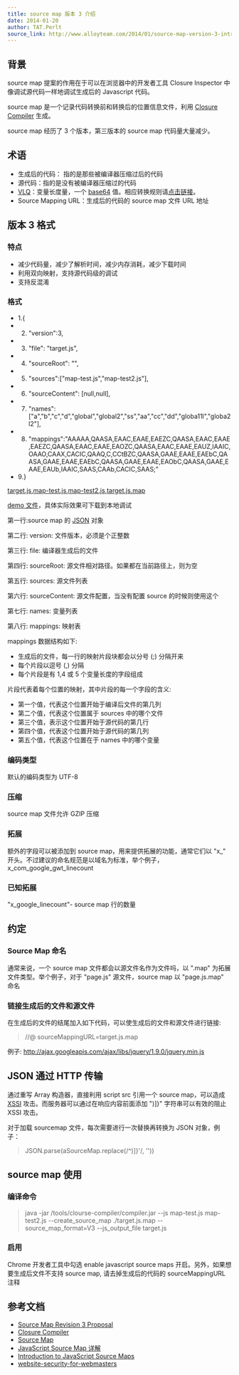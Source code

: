 ```yaml
---
title: source map 版本 3 介绍
date: 2014-01-20
author: TAT.Perlt
source_link: http://www.alloyteam.com/2014/01/source-map-version-3-introduction/
---
```


<!-- {% raw %} - for jekyll -->

## 背景

source map 提案的作用在于可以在浏览器中的开发者工具 Closure Inspector 中像调试源代码一样地调试生成后的 Javascript 代码。

source map 是一个记录代码转换前和转换后的位置信息文件，利用 [Closure Compiler](https://code.google.com/p/closure-compiler/) 生成。

source map 经历了 3 个版本，第三版本的 source map 代码量大量减少。

## [](https://github.com/perltzhu/source-map-version3-description#%E6%9C%AF%E8%AF%AD)术语

-   生成后的代码： 指的是那些被编译器压缩过后的代码
-   源代码：指的是没有被编译器压缩过的代码
-   [VLQ](http://en.wikipedia.org/wiki/Variable-length_quantity)：变量长度量，一个 [base64](http://zh.wikipedia.org/zh-cn/Base64) 值。相应转换规则请[点击链接](https://github.com/mozilla/source-map)。
-   Source Mapping URL：生成后的代码的 source map 文件 URL 地址

## [](https://github.com/perltzhu/source-map-version3-description#%E7%89%88%E6%9C%AC3%E6%A0%BC%E5%BC%8F)版本 3 格式

### [](https://github.com/perltzhu/source-map-version3-description#%E7%89%B9%E7%82%B9)特点

-   减少代码量，减少了解析时间，减少内存消耗，减少下载时间
-   利用双向映射，支持源代码级的调试
-   支持反混淆

### [](https://github.com/perltzhu/source-map-version3-description#%E6%A0%BC%E5%BC%8F)格式

-   1.{
-   2. "version":3,
-   3. "file": "target.js",
-   4. "sourceRoot": "",
-   5. "sources":\["map-test.js","map-test2.js"],
-   6. "sourceContent": \[null,null],
-   7. "names":\["a","b","c","d","global","global2","ss","aa","cc","dd","globa11l","globa2l2"],
-   8. "mappings":"AAAAA,QAASA,EAAC,EAAE,EAEZC,QAASA,EAAC,EAAE,EAEZC,QAASA,EAAC,EAAE,EAOZC,QAASA,EAAC,EAAE,EAUZ,IAAIC,OAAO,CAAX,CACIC,QAAQ,C,CCtBZC,QAASA,GAAE,EAAE,EAEbC,QAASA,GAAE,EAAE,EAEbC,QAASA,GAAE,EAAE,EAObC,QAASA,GAAE,EAAE,EAUb,IAAIC,SAAS,CAAb,CACIC,SAAS;"
-   9.}

[target.js](https://github.com/perltzhu/source-map-version3-description/blob/master/target.js "target.js"),[map-test.js](https://github.com/perltzhu/source-map-version3-description/blob/master/map-test.js "map-test.js"),[map-test2.js](https://github.com/perltzhu/source-map-version3-description/blob/master/map-test2.js "map-test2.js"),[target.js.map](https://github.com/perltzhu/source-map-version3-description/blob/master/target.js.map "target.js.map")

[demo 文件](https://github.com/perltzhu/source-map-version3-description/blob/master/test.html)，具体实际效果可下载到本地调试

第一行:source map 的 [JSON](http://baike.baidu.com/view/136475.htm) 对象

第二行: version: 文件版本，必须是个正整数

第三行: file: 编译器生成后的文件

第四行: sourceRoot: 源文件相对路径。如果都在当前路径上，则为空

第五行: sources: 源文件列表

第六行: sourceContent: 源文件配置，当没有配置 source 的时候则使用这个

第七行: names: 变量列表

第八行: mappings: 映射表

mappings 数据结构如下:

-   生成后的文件，每一行的映射片段块都会以分号 (;) 分隔开来
-   每个片段以逗号 (,) 分隔
-   每个片段是有 1,4 或 5 个变量长度的字段组成

片段代表着每个位置的映射，其中片段的每一个字段的含义:

-   第一个值，代表这个位置开始于编译后文件的第几列
-   第二个值，代表这个位置属于 sources 中的哪个文件
-   第三个值，表示这个位置开始于源代码的第几行
-   第四个值，代表这个位置开始于源代码的第几列
-   第五个值，代表这个位置在于 names 中的哪个变量

### [](https://github.com/perltzhu/source-map-version3-description#%E7%BC%96%E7%A0%81%E7%B1%BB%E5%9E%8B)编码类型

默认的编码类型为 UTF-8

### [](https://github.com/perltzhu/source-map-version3-description#%E5%8E%8B%E7%BC%A9)压缩

source map 文件允许 GZIP 压缩

### [](https://github.com/perltzhu/source-map-version3-description#%E6%8B%93%E5%B1%95)拓展

额外的字段可以被添加到 source map，用来提供拓展的功能，通常它们以 "x\_" 开头。不过建议的命名规范是以域名为标准，举个例子，x_com_google_gwt_linecount

### [](https://github.com/perltzhu/source-map-version3-description#%E5%B7%B2%E7%9F%A5%E6%8B%93%E5%B1%95)已知拓展

"x_google_linecount"- source map 行的数量

## [](https://github.com/perltzhu/source-map-version3-description#%E7%BA%A6%E5%AE%9A)约定

### [](https://github.com/perltzhu/source-map-version3-description#source-map-%E5%91%BD%E5%90%8D)Source Map 命名

通常来说，一个 source map 文件都会以源文件名作为文件吗，以 ".map" 为拓展文件类型。举个例子，对于 "page.js" 源文件，source map 以 "page.js.map" 命名

### [](https://github.com/perltzhu/source-map-version3-description#%E9%93%BE%E6%8E%A5%E7%94%9F%E6%88%90%E5%90%8E%E7%9A%84%E6%96%87%E4%BB%B6%E5%92%8C%E6%BA%90%E6%96%87%E4%BB%B6)链接生成后的文件和源文件

在生成后的文件的结尾加入如下代码，可以使生成后的文件和源文件进行链接:

> //@ sourceMappingURL=target.js.map

例子: <http://ajax.googleapis.com/ajax/libs/jquery/1.9.0/jquery.min.js>

## [](https://github.com/perltzhu/source-map-version3-description#json-%E9%80%9A%E8%BF%87http-%E4%BC%A0%E8%BE%93)JSON 通过 HTTP 传输

通过重写 Array 构造器，直接利用 script src 引用一个 source map，可以造成 [XSSI](http://googleonlinesecurity.blogspot.com/2011/05/website-security-for-webmasters.html) 攻击。而服务器可以通过在响应内容前面添加 ")]}" 字符串可以有效的阻止 XSSI 攻击。

对于加载 sourcemap 文件，每次需要进行一次替换再转换为 JSON 对象，例子：

> JSON.parse(aSourceMap.replace(/^)]}'/, ''))

## [](https://github.com/perltzhu/source-map-version3-description#source-map%E4%BD%BF%E7%94%A8)source map 使用

### [](https://github.com/perltzhu/source-map-version3-description#%E7%BC%96%E8%AF%91%E5%91%BD%E4%BB%A4)编译命令

> java -jar /tools/clourse-compiler/compiler.jar --js map-test.js map-test2.js --create_source_map ./target.js.map --source_map_format=V3 --js_output_file target.js

### [](https://github.com/perltzhu/source-map-version3-description#%E5%90%AF%E7%94%A8)启用

Chrome 开发者工具中勾选 enable javascript source maps 开启。另外，如果想要生成后文件不支持 source map, 请去掉生成后的代码的 sourceMappingURL 注释

## [](https://github.com/perltzhu/source-map-version3-description#%E5%8F%82%E8%80%83%E6%96%87%E6%A1%A3)参考文档

-   [Source Map Revision 3 Proposal](https://docs.google.com/document/d/1U1RGAehQwRypUTovF1KRlpiOFze0b-_2gc6fAH0KY0k/edit#)
-   [Closure Compiler](https://code.google.com/p/closure-compiler/)
-   [Source Map](https://github.com/mozilla/source-map)
-   [JavaScript Source Map 详解](http://www.ruanyifeng.com/blog/2013/01/javascript_source_map.html)
-   [Introduction to JavaScript Source Maps](http://www.html5rocks.com/en/tutorials/developertools/sourcemaps/)
-   [website-security-for-webmasters](http://googleonlinesecurity.blogspot.com/2011/05/website-security-for-webmasters.html)

<!-- {% endraw %} - for jekyll -->